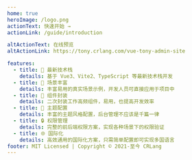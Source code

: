 ```yaml
---
home: true
heroImage: /logo.png
actionText: 快速开始 →
actionLink: /guide/introduction

altActionText: 在线预览
altActionLink: https://tony.crlang.com/vue-tony-admin-site

features:
  - title: 🎉 最新技术栈
    details: 基于 Vue3、Vite2、TypeScript 等最新技术栈开发
  - title: 🧪 场景丰富
    details: 丰富易用的真实场景示例，开发人员可直接应用于项目中
  - title: 🎫 组件封装
    details: 二次封装工作高频组件，易用，也提高开发效率
  - title: 🎨 主题配置
    details: 丰富的主题风格配置，后台管理不应该是千篇一律
  - title: 🔒 权限管理
    details: 完整的前后端权限方案，实现各种场景下的权限验证
  - title: 🌐 国际化
    details: 高效通用的国际化方案，只需简单配置即可实现多国语言
footer: MIT Licensed | Copyright © 2021-至今 CRLang
---
```

